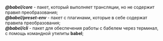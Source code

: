 ***@babel/core*** - пакет, который выполняет трансляции, но не содержит правил преобразования;   
***@babel/preset-env*** - пакет с плагинами, которые в себе содержат правила преобразования;  
***@babel/cli*** - пакет для обеспечения работы с бабелем через терминал, с помощь командной утилиты **babel**;